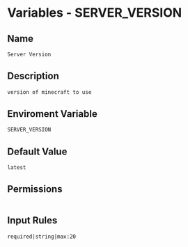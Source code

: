 # Variables - SERVER_VERSION

## Name

```txt
Server Version
```

## Description

```txt
version of minecraft to use
```

## Enviroment Variable

```txt
SERVER_VERSION
```

## Default Value

```txt
latest
```

## Permissions

```txt

```

## Input Rules

```txt
required|string|max:20
```
